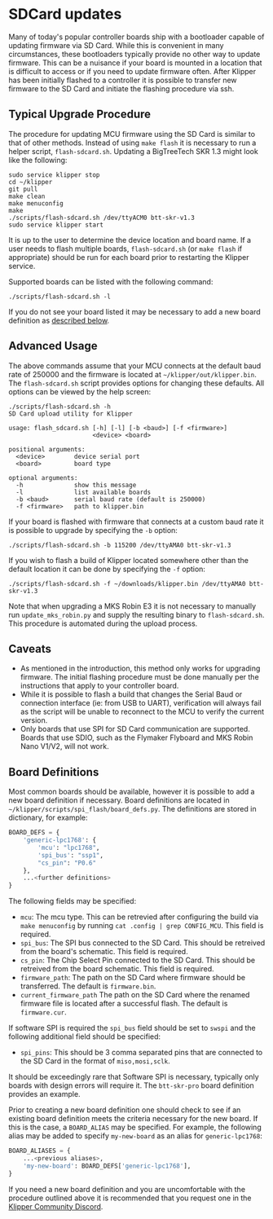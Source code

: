 # SDCard updates

Many of today's popular controller boards ship with a bootloader capable of
updating firmware via SD Card. While this is convenient in many circumstances,
these bootloaders typically provide no other way to update firmware. This can be
a nuisance if your board is mounted in a location that is difficult to access or
if you need to update firmware often. After Klipper has been initially flashed
to a controller it is possible to transfer new firmware to the SD Card and
initiate the flashing procedure via ssh.

## Typical Upgrade Procedure

The procedure for updating MCU firmware using the SD Card is similar to that of
other methods. Instead of using `make flash` it is necessary to run a helper
script, `flash-sdcard.sh`. Updating a BigTreeTech SKR 1.3 might look like the
following:

```
sudo service klipper stop
cd ~/klipper
git pull
make clean
make menuconfig
make
./scripts/flash-sdcard.sh /dev/ttyACM0 btt-skr-v1.3
sudo service klipper start
```

It is up to the user to determine the device location and board name. If a user
needs to flash multiple boards, `flash-sdcard.sh` (or `make flash` if
appropriate) should be run for each board prior to restarting the Klipper
service.

Supported boards can be listed with the following command:

```
./scripts/flash-sdcard.sh -l
```

If you do not see your board listed it may be necessary to add a new board
definition as [described below](#board-definitions).

## Advanced Usage

The above commands assume that your MCU connects at the default baud rate of
250000 and the firmware is located at `~/klipper/out/klipper.bin`. The
`flash-sdcard.sh` script provides options for changing these defaults. All
options can be viewed by the help screen:

```
./scripts/flash-sdcard.sh -h
SD Card upload utility for Klipper

usage: flash_sdcard.sh [-h] [-l] [-b <baud>] [-f <firmware>]
                       <device> <board>

positional arguments:
  <device>        device serial port
  <board>         board type

optional arguments:
  -h              show this message
  -l              list available boards
  -b <baud>       serial baud rate (default is 250000)
  -f <firmware>   path to klipper.bin
```

If your board is flashed with firmware that connects at a custom baud rate it is
possible to upgrade by specifying the `-b` option:

```
./scripts/flash-sdcard.sh -b 115200 /dev/ttyAMA0 btt-skr-v1.3
```

If you wish to flash a build of Klipper located somewhere other than the default
location it can be done by specifying the `-f` option:

```
./scripts/flash-sdcard.sh -f ~/downloads/klipper.bin /dev/ttyAMA0 btt-skr-v1.3
```

Note that when upgrading a MKS Robin E3 it is not necessary to manually run
`update_mks_robin.py` and supply the resulting binary to `flash-sdcard.sh`. This
procedure is automated during the upload process.

## Caveats

- As mentioned in the introduction, this method only works for upgrading
  firmware. The initial flashing procedure must be done manually per the
  instructions that apply to your controller board.
- While it is possible to flash a build that changes the Serial Baud or
  connection interface (ie: from USB to UART), verification will always fail as
  the script will be unable to reconnect to the MCU to verify the current
  version.
- Only boards that use SPI for SD Card communication are supported. Boards that
  use SDIO, such as the Flymaker Flyboard and MKS Robin Nano V1/V2, will not
  work.

## Board Definitions

Most common boards should be available, however it is possible to add a new
board definition if necessary. Board definitions are located in
`~/klipper/scripts/spi_flash/board_defs.py`. The definitions are stored in
dictionary, for example:

```python
BOARD_DEFS = {
    'generic-lpc1768': {
        'mcu': "lpc1768",
        'spi_bus': "ssp1",
        "cs_pin": "P0.6"
    },
    ...<further definitions>
}
```

The following fields may be specified:

- `mcu`: The mcu type. This can be retrevied after configuring the build via
  `make menuconfig` by running `cat .config | grep CONFIG_MCU`. This field is
  required.
- `spi_bus`: The SPI bus connected to the SD Card. This should be retreived from
  the board's schematic. This field is required.
- `cs_pin`: The Chip Select Pin connected to the SD Card. This should be
  retreived from the board schematic. This field is required.
- `firmware_path`: The path on the SD Card where firmware should be transferred.
  The default is `firmware.bin`.
- `current_firmware_path` The path on the SD Card where the renamed firmware
  file is located after a successful flash. The default is `firmware.cur`.

If software SPI is required the `spi_bus` field should be set to `swspi` and the
following additional field should be specified:

- `spi_pins`: This should be 3 comma separated pins that are connected to the SD
  Card in the format of `miso,mosi,sclk`.

It should be exceedingly rare that Software SPI is necessary, typically only
boards with design errors will require it. The `btt-skr-pro` board definition
provides an example.

Prior to creating a new board definition one should check to see if an existing
board definition meets the criteria necessary for the new board. If this is the
case, a `BOARD_ALIAS` may be specified. For example, the following alias may be
added to specify `my-new-board` as an alias for `generic-lpc1768`:

```python
BOARD_ALIASES = {
    ...<previous aliases>,
    'my-new-board': BOARD_DEFS['generic-lpc1768'],
}
```

If you need a new board definition and you are uncomfortable with the procedure
outlined above it is recommended that you request one in the
[Klipper Community Discord](Contact.md#discord).
